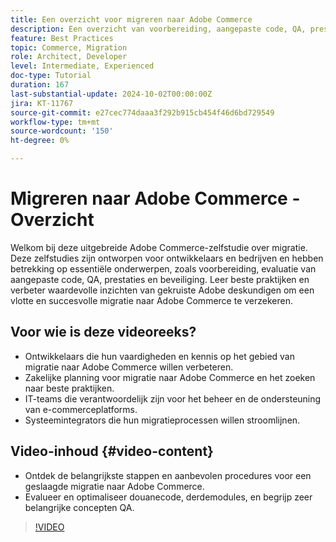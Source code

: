 ```yaml
---
title: Een overzicht voor migreren naar Adobe Commerce
description: Een overzicht van voorbereiding, aangepaste code, QA, prestaties en beveiliging bij het migreren naar Adobe Commerce.
feature: Best Practices
topic: Commerce, Migration
role: Architect, Developer
level: Intermediate, Experienced
doc-type: Tutorial
duration: 167
last-substantial-update: 2024-10-02T00:00:00Z
jira: KT-11767
source-git-commit: e27cec774daaa3f292b915cb454f46d6bd729549
workflow-type: tm+mt
source-wordcount: '150'
ht-degree: 0%

---
```



# Migreren naar Adobe Commerce - Overzicht

Welkom bij deze uitgebreide Adobe Commerce-zelfstudie over migratie. Deze zelfstudies zijn ontworpen voor ontwikkelaars en bedrijven en hebben betrekking op essentiële onderwerpen, zoals voorbereiding, evaluatie van aangepaste code, QA, prestaties en beveiliging. Leer beste praktijken en verbeter waardevolle inzichten van gekruiste Adobe deskundigen om een vlotte en succesvolle migratie naar Adobe Commerce te verzekeren.

## Voor wie is deze videoreeks?

* Ontwikkelaars die hun vaardigheden en kennis op het gebied van migratie naar Adobe Commerce willen verbeteren.
* Zakelijke planning voor migratie naar Adobe Commerce en het zoeken naar beste praktijken.
* IT-teams die verantwoordelijk zijn voor het beheer en de ondersteuning van e-commerceplatforms.
* Systeemintegrators die hun migratieprocessen willen stroomlijnen.

## Video-inhoud {#video-content}

* Ontdek de belangrijkste stappen en aanbevolen procedures voor een geslaagde migratie naar Adobe Commerce.
* Evalueer en optimaliseer douanecode, derdemodules, en begrijp zeer belangrijke concepten QA.

>[!VIDEO](https://video.tv.adobe.com/v/3432846/?learn=on)
